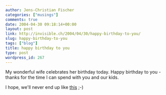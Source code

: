 ```yaml
---
author: Jens-Christian Fischer
categories: ["musings"]
comments: true
date: 2004-04-30 09:18:14+00:00
layout: post
link: http://invisible.ch/2004/04/30/happy-birthday-to-you/
slug: happy-birthday-to-you
tags: ["blog"]
title: happy birthday to you
type: post
wordpress_id: 267
---
```


My wonderful wife celebrates her birthday today. Happy birthday to you - thanks for the time I can spend with you and our kids.

I hope, we'll never end up like [this](http://cgi.ebay.com/ws/eBayISAPI.dll?ViewItem&category=31387&item=4146756343%208&rd=1#ebayphotohosting) ;-)
